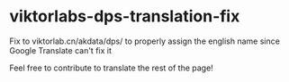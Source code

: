 # viktorlabs-dps-translation-fix
Fix to viktorlab.cn/akdata/dps/ to properly assign the english name since Google Translate can't fix it

Feel free to contribute to translate the rest of the page!

